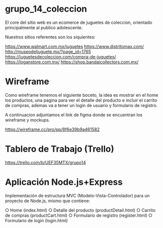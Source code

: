 # grupo_14_coleccion

El core del sitio web es un ecomerce de juguetes de coleccion, orientado principalmente al publico adolescente.

Nuestros sitios referentes son los siquientes:

https://www.walmart.com.mx/juguetes
https://www.distritomax.com/
http://museodeljuguete.mx/?page_id=1765
https://juguetesdecoleccion.com/compra-de-juguetes/
https://loganstore.com.mx/
https://shop.bandaicollectors.com.mx/

# Wireframe
Como wireframe tenemos el siguiente boceto, la idea es mostrar en el home los productos, una pagina para ver el detalle del producto e incluir el carrito de compras, ademas va a tener un login de usuario y formulario de registro. 

A continuacion adjuntamos el link de figma donde se encuentran los wireframe y mockups.

https://wireframe.cc/pro/pp/8f6e39b9a461582


# Tablero de Trabajo (Trello)
https://trello.com/b/UEF35MTX/grupo14

# Aplicación Node.js+Express
Implementación de estructura MVC (Modelo-Vista-Controlador) para un proyecto de Node.js, mismo que contiene:

○ Home (index.html)
○ Detalle del producto (productDetail.html)
○ Carrito de compras (productCart.html)
○ Formulario de registro (register.html)
○ Formulario de login (login.html)